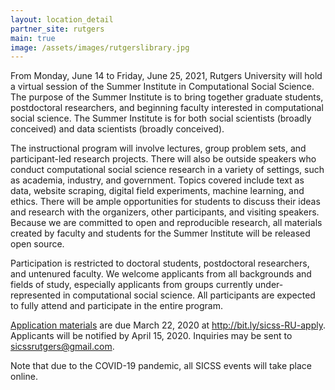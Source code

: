 ```yaml
---
layout: location_detail
partner_site: rutgers
main: true
image: /assets/images/rutgerslibrary.jpg
---
```


From Monday, June 14 to Friday, June 25, 2021, Rutgers University will hold a virtual session of the Summer Institute in Computational Social Science. The purpose of the Summer Institute is to bring together graduate students, postdoctoral researchers, and beginning faculty interested in computational social science. The Summer Institute is for both social scientists (broadly conceived) and data scientists (broadly conceived).

The instructional program will involve lectures, group problem sets, and participant-led research projects. There will also be outside speakers who conduct computational social science research in a variety of settings, such as academia, industry, and government. Topics covered include text as data, website scraping, digital field experiments, machine learning, and ethics. There will be ample opportunities for students to discuss their ideas and research with the organizers, other participants, and visiting speakers. Because we are committed to open and reproducible research, all materials created by faculty and students for the Summer Institute will be released open source.

Participation is restricted to doctoral students, postdoctoral researchers, and untenured faculty. We welcome applicants from all backgrounds and fields of study, especially applicants from groups currently under-represented in computational social science. All participants are expected to fully attend and participate in the entire program.

[Application materials](https://compsocialscience.github.io/summer-institute/2021/rutgers/apply) are due March 22, 2020 at http://bit.ly/sicss-RU-apply. Applicants will be notified by April 15, 2020. Inquiries may be sent to sicssrutgers@gmail.com. 

Note that due to the COVID-19 pandemic, all SICSS events will take place online.
